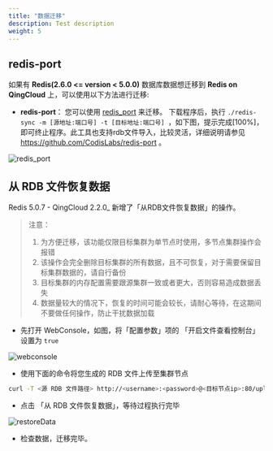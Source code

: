 ```yaml
---
title: "数据迁移"
description: Test description
weight: 5
---
```


## redis-port

如果有 **Redis(2.6.0 <= version < 5.0.0)** 数据库数据想迁移到 **Redis on QingCloud** 上，可以使用以下方法进行迁移:

- **redis-port**： 您可以使用 [redis_port](https://github.com/CodisLabs/redis-port/releases) 来迁移。 下载程序后，执行 `./redis-sync -m [源地址:端口号] -t [目标地址:端口号] `，如下图，提示完成[100%]，即可终止程序。此工具也支持rdb文件导入，比较灵活，详细说明请参见 https://github.com/CodisLabs/redis-port 。

![redis_port](../../_images/migrate.png)


## 从 RDB 文件恢复数据

Redis 5.0.7 - QingCloud 2.2.0_ 新增了「从RDB文件恢复数据」的操作。

> 注意：
>
> 1. 为方便迁移，该功能仅限目标集群为单节点时使用，多节点集群操作会报错
> 2. 该操作会完全删除目标集群的所有数据，且不可恢复，对于需要保留目标集群数据的，请自行备份
> 3. 目标集群的内存配置需要跟源集群一致或者更大，否则容易造成数据丢失
> 4. 数据量较大的情况下，恢复的时间可能会较长，请耐心等待，在这期间不要做任何操作，防止干扰数据加载

- 先打开 WebConsole，如图，将「配置参数」项的 「开启文件查看控制台」 设置为 `true`

![webconsole](../../_images/open_webconsole.png)

- 使用下面的命令将您生成的 RDB 文件上传至集群节点

```bash
curl -T <源 RDB 文件路径> http://<username>:<password>@<目标节点ip>:80/upload/dump.rdb
```

- 点击 「从 RDB 文件恢复数据」，等待过程执行完毕

![restoreData](../../_images/restoreData.png)

- 检查数据，迁移完毕。